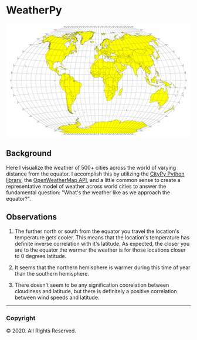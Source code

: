 # WeatherPy

![Equator](../Images/equatorsign.png)

## Background
Here I visualize the weather of 500+ cities across the world of varying distance from the equator. I accomplish this by utilizing the [CityPy Python library](https://pypi.python.org/pypi/citipy), the [OpenWeatherMap API](https://openweathermap.org/api), and a little common sense to create a representative model of weather across world cities to answer the fundamental question: "What's the weather like as we approach the equator?".

## Observations

1. The further north or south from the equator you travel the location's temperature gets cooler. This means that the location's temperature has definite inverse correlation with it's latitude. As expected, the closer you are to the equator the warmer the weather is for those locations closer to 0 degrees latitude.

2. It seems that the northern hemisphere is warmer during this time of year than the southern hemisphere.

3. There doesn't seem to be any signification coorelation between cloudiness and latitude, but there is definitely a positive correlation between wind speeds and latitude.

---
### Copyright
© 2020. All Rights Reserved.
